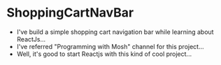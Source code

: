 # ShoppingCartNavBar
- I've build a simple shopping cart navigation bar while learning about ReactJs...
- I've referred "Programming with Mosh" channel for this project...
- Well, it's good to start Reactjs with this kind of cool project...
